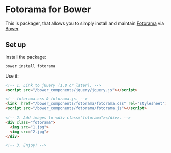 # Fotorama for Bower

This is packager, that allows you to simply install and maintain [Fotorama](http://fotorama.io/) via [Bower](http://bower.io/).

## Set up

Install the package:

```bash
bower install fotorama
```

Use it:

```html
<!-- 1. Link to jQuery (1.8 or later), -->
<script src="/bower_components/jquery/jquery.js"></script>

<!-- fotorama.css & fotorama.js. -->
<link  href="/bower_components/fotorama/fotorama.css" rel="stylesheet">
<script src="/bower_components/fotorama/fotorama.js"></script>

<!-- 2. Add images to <div class="fotorama"></div>. -->
<div class="fotorama">
  <img src="1.jpg">
  <img src="2.jpg">
</div>

<!-- 3. Enjoy! -->
```
